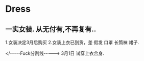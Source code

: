 # Dress
一实女装. 从无付有,不再复有..
---------------------------
1.女装决定3月后购买
2.女装上衣已到货，差 假发 口罩 长筒袜 裙子.

</-----Fuck分割线----->
3月1日 试穿上衣合身.
